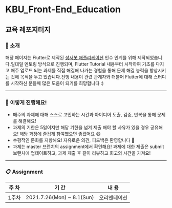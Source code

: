 # KBU_Front-End_Education

## 교육 레포지터지

### **🏡 소개**

해당 페이지는 Flutter로 제작된 [성서봇 애플리케이션](https://play.google.com/store/apps/details?id=com.blogspot.ramming125.kbubot&hl=ko) 인수 인계를 위해 제작되었습니다.일대일 멘토링 방식으로 진행되며, Flutter Tutorial 내용부터 시작하여 기초를 다지고 매주 업로드 되는 과제를 직접 해결해 나가는 경험을 통해 문제 해결 능력을 향상시키는 것에 목적을 두고 있습니다.진행 내용이 관련 관계자와 더불어 Flutter에 대해 스터디를 시작하신 분들께 많은 도움이 되기를 희망합니다 :)

---

### **📌 이렇게 진행해요!**

- 매주의 과제에 대해 스스로 고민하는 시간과 아이디어 도출, 검증, 반복을 통해 문제를 해결해요!
- 과제의 기한은 5일이지만 해당 기한을 넘겨 제출 해야 할 사유가 있을 경우 공유해요! 해당 과정에 즐겁게 참여했으면 좋겠어요 😄
- 수평적인 문화를 지향해요! 자유로운 의견, 피드백은 환영합니다 🎵
- 과제는 master 브랜치의 assignment에서 확인해요! 과제에 대한 제출은 submit 브랜치에 업데이트하고, 과제 제출 후 같이 리뷰하고 회고의 시간을 가져요!

---

### **📋 Assignment**
|주 차|기 간|내 용|
|------|---|---|
|1주차|2021.7.26(Mon) ~ 8.1(Sun)|오리엔테이션|
